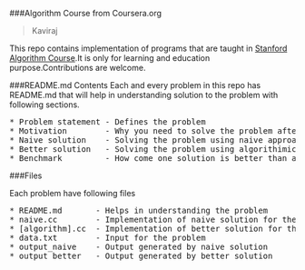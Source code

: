 ###Algorithm Course from Coursera.org
> Kaviraj

This repo contains implementation of programs that are taught in [Stanford Algorithm Course](https://www.coursera.org/course/algo).It is only for learning and education purpose.Contributions are welcome.

###README.md Contents
Each and every problem in this repo has README.md that will help in understanding solution to the problem with following sections.
<pre>
* Problem statement - Defines the problem
* Motivation        - Why you need to solve the problem after all?
* Naive solution    - Solving the problem using naive approach usually by brute force
* Better solution   - Solving the problem using algorithimic approach
* Benchmark         - How come one solution is better than another?
</pre>
###Files

Each problem have following files
<pre>
* README.md       - Helps in understanding the problem
* naive.cc        - Implementation of naive solution for the problem
* [algorithm].cc  - Implementation of better solution for the problem
* data.txt        - Input for the problem
* output_naive    - Output generated by naive solution
* output_better   - Output generated by better solution
</pre>
